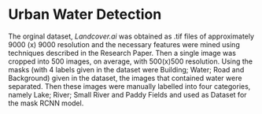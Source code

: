 # Urban Water Detection

The orginal dataset, *Landcover.ai* was obtained as .tif files of approximately 9000 (x) 9000 resolution and the necessary features were mined using techniques described in the Research Paper. Then a single image was cropped into 500 images, on average, with 500(x)500 resolution. Using the masks (with 4 labels given in the dataset were Building; Water; Road and Background) given in the dataset, the images that contained water were separated. Then these images were manually labelled into four categories, namely Lake; River; Small River and Paddy Fields and used as Dataset for the mask RCNN model. 
